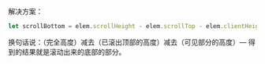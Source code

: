 解决方案：

```js
let scrollBottom = elem.scrollHeight - elem.scrollTop - elem.clientHeight;
```

换句话说：（完全高度）减去（已滚出顶部的高度）减去（可见部分的高度）— 得到的结果就是滚动出来的底部的部分。
